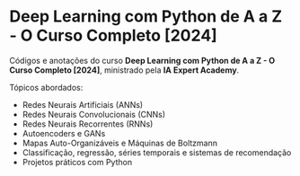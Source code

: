 # Deep Learning com Python de A a Z - O Curso Completo [2024]

Códigos e anotações do curso **Deep Learning com Python de A a Z - O Curso Completo [2024]**, ministrado pela **IA Expert Academy**.

Tópicos abordados:
- Redes Neurais Artificiais (ANNs)  
- Redes Neurais Convolucionais (CNNs)  
- Redes Neurais Recorrentes (RNNs)  
- Autoencoders e GANs  
- Mapas Auto-Organizáveis e Máquinas de Boltzmann  
- Classificação, regressão, séries temporais e sistemas de recomendação  
- Projetos práticos com Python
